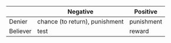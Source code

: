 |          | Negative                          | Positive   |
|----------|-----------------------------------|------------|
| Denier   | chance (to return), punishment | punishment |
| Believer | test                              | reward     |
